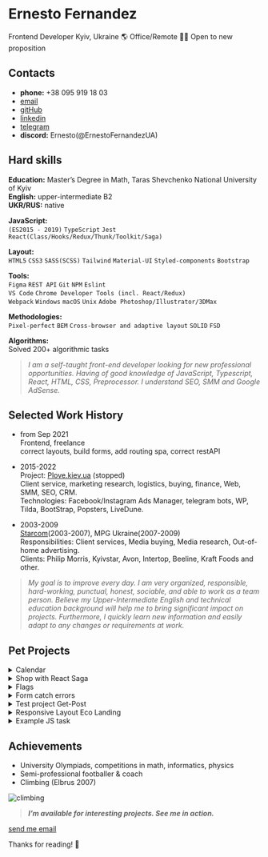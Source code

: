 # Ernesto Fernandez

Frontend Developer
Kyiv, Ukraine 🌎 Office/Remote 👨‍💻 Open to new proposition

## Contacts
   - **phone:** +38 095 919 18 03
   - [email](mailto:ernesto.fernandez.job@gmail.com)
   - [gitHub](https://github.com/ErnestoFernandezUA)
   - [linkedin](https://www.linkedin.com/in/ernesto-fernandez-15699714a/)
   - [telegram](https://t.me/ernestofernandez)
   - **discord:** Ernesto(@ErnestoFernandezUA)  


## Hard skills

**Education:** Master’s Degree in Math, Taras Shevchenko National University of Kyiv\
**English:** upper-intermediate B2\
**UKR/RUS:** native

**JavaScript:**  
`(ES2015 - 2019)` `TypeScript` `Jest`
`React(Class/Hooks/Redux/Thunk/Toolkit/Saga)`

**Layout:**  
`HTML5` `CSS3` `SASS(SCSS)`
`Tailwind` `Material-UI` `Styled-components` `Bootstrap`

**Tools:**  
`Figma` `REST API` `Git` `NPM` `Eslint`  
`VS Code` `Chrome Developer Tools (incl. React/Redux)`  
`Webpack` `Windows` `macOS` `Unix`
`Adobe Photoshop/Illustrator/3DMax`

**Methodologies:**  
`Pixel-perfect` `BEM`
`Cross-browser and adaptive layout`
`SOLID` `FSD`

**Algorithms:**  
Solved 200+ algorithmic tasks  


> _I am a self-taught front-end developer looking for new professional opportunities. 
> Having of good knowledge of JavaScript, Typescript, React, HTML, CSS, Preprocessor. 
> I understand SEO, SMM and Google AdSense._


## Selected Work History

* from Sep 2021\
  Frontend, freelance\
  correct layouts, build forms, add routing spa, correct restAPI

* 2015-2022\
  Project: [Plove.kiev.ua](http://plove.kiev.ua/) (stopped)\
  Client service, marketing research, logistics, buying, finance, Web, SMM, SEO,
CRM.\
  Technologies: Facebook/Instagram Ads Manager, telegram bots, WP, Tilda, BootStrap,
Popsters, LiveDune.

* 2003-2009\
[Starcom](https://publicisgroupe.com.ua/ua/brand/starcom/)(2003-2007), MPG Ukraine(2007-2009)\
Responsibilities: Client services, Media buying, Media research, Out-of-home advertising.\
Clients: Philip Morris, Kyivstar, Avon, Intertop, Beeline, Kraft Foods and other.




> _My goal is to improve every day. I am very organized, responsible, hard-working, punctual,
> honest, sociable, and able to work as a team person. Believe my Upper-Intermediate English
> and technical education background will help me to bring significant impact on projects.
> Furthermore, I quickly learn new information and easily adapt to any changes or
> requirements at work._



## Pet Projects
<details><summary>Calendar</summary><br/>

- [Demo](https://ernestofernandezua.github.io/react_calendar/)
- [Code](https://github.com/ErnestoFernandezUA/react_calendar)
- [Loom](https://www.loom.com/share/a541611e36c04e469fd4b07c64c8a603)
- Stack: TypeScript, React, Redux, toolkit, thunk, persist, axios, react-router-dom, axios, styled-components
<br/>

<img src="https://i.ibb.co/VVxZjBX/photo-2023-02-19-15-31-07.jpg" alt="Image_calendar" width="600">
</details>

<details><summary>Shop with React Saga</summary><br/>

- [Demo](https://ernestofernandezua.github.io/REACT_KITGLOBAL_TESTING_TASK/)
- [Code](https://github.com/ErnestoFernandezUA/REACT_KITGLOBAL_TESTING_TASK)
- Stack: TypeScript, React, Saga, Redux, toolkit, persist, axios, react-router-dom, axios, styled-components
<br/>

<img src="https://i.ibb.co/ZH1dDqC/photo-2023-03-01-07-56-45.jpg" alt="Image_saga" width="600">

</details>

<details><summary>Flags</summary><br/>

- [Demo](https://ernestofernandezua.github.io/spa_react_styled-components/)
- [Code](https://github.com/ErnestoFernandezUA/spa_react_styled-components)
- Stack: TypeScript, React, redux, toolkit, thunk, persist, axios, react-router-dom, axios, styled-components
<br/>

<img src="https://i.ibb.co/dtrvYLY/photo-2023-02-19-15-42-36.jpg" alt="Image_flags" width="600">
</details>

<details><summary>Form catch errors</summary><br/>

- [Demo](https://ernestofernandezua.github.io/react__test-scelty/)
- [Code](https://github.com/ErnestoFernandezUA/react__test-scelty)
- Stack: TypeScript, React, redux, toolkit, thunk, persist, axios, react-router-dom, axios
<br/>

<img src="https://i.ibb.co/BfMt6hx/photo-2023-02-19-15-43-35.jpg" alt="Image_form_catch" width="600">
</details>

<details><summary>Test project Get-Post</summary><br/>

- [Demo](https://ernestofernandezua.github.io/react_test-project-post-get-token/)
- [Code](https://github.com/ErnestoFernandezUA/react_test-project-post-get-token)
- Stack: TypeScript, React, redux, toolkit, thunk, persist, axios, react-router-dom, axios
<br/>

<img src="https://i.ibb.co/Tt3Q0TQ/photo-2023-02-19-15-51-29.jpg" alt="Image_get_post" width="600">
</details>

<details><summary>Responsive Layout Eco Landing</summary><br/>

- [Demo](https://ernestofernandezua.github.io/eco-landing/)
- [Code](https://github.com/ErnestoFernandezUA/eco-landing)
- Stack: HTML, SCSS, BEM\
<br/>

<img src="https://i.ibb.co/x2Fk8Bg/photo-2023-02-19-15-55-40.jpg" alt="Image_eco" width="600">
</details>


<details><summary>Example JS task</summary><br/>

**description:** the function returns array of instances in an object according to some pattern

```js
const someObj = {
  name1: 'first',
  name3: 'some',
  key2: [
    'name1', 
    {
      name1: 'second',
      some: {
        name2: 'third'
      }
    },
  ],
  key3: {
    name1: 'fourth',
    name2: {
      name2: 'sixth',
    }
  },
  name2: 'some',
}

const someInstance = {
  name1: undefined,
  name2: undefined,
  name3: undefined,
};

function searchInstanceInObject(object, instance) {
  const result = [];
  let isCreateExample = false;
  
  for (const key in object) {
    if ((key in instance) && !isCreateExample) {
      const example = {};

      for (const instanceKey in instance) {
        if (instanceKey in object) {
          example[instanceKey] = object[instanceKey];
        } else {
          example[instanceKey] = undefined;
        };
      }

      result.push(example);
      isCreateExample = true;
    }

    if (typeof object[key] === 'object') {
      result.push(...searchInstanceInObject(object[key], instance));
    }
  }

  console.log(result);
  return result;
}

searchInstanceInObject(someObj, someInstance);
```

</details>

##  Achievements
- University Olympiads, competitions in math, informatics, physics
- Semi-professional footballer & coach
- Climbing (Elbrus 2007)

![climbing](https://i.ibb.co/5KBGhVF/DSC-0330.jpg)


>_**I’m available for interesting projects. See me in action.**_


[send me email](mailto:ernesto.fernandez.job@gmail.com) 

Thanks for reading! 👋